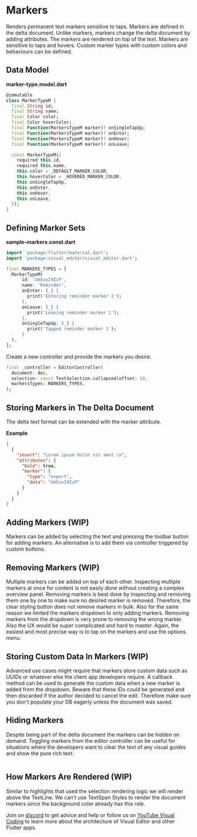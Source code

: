 # Markers
Renders permanent text markers sensitive to taps. Markers are defined in the delta document. Unlike markers, markers change the delta document by adding attributes. The markers are rendered on top of the text. Markers are sensitive to taps and hovers. Custom marker types with custom colors and behaviours can be defined. 

## Data Model
**marker-type.model.dart**
```dart
@immutable
class MarkerTypeM {
  final String id;
  final String name;
  final Color color;
  final Color hoverColor;
  final Function(MarkersTypeM marker)? onSingleTapUp;
  final Function(MarkersTypeM marker)? onEnter;
  final Function(MarkersTypeM marker)? onHover;
  final Function(MarkersTypeM marker)? onLeave;

  const MarkerTypeM({
    required this.id,
    required this.name,
    this.color = _DEFAULT_MARKER_COLOR,
    this.hoverColor = _HOVERED_MARKER_COLOR,
    this.onSingleTapUp,
    this.onEnter,
    this.onHover,
    this.onLeave,
  });
}
```

## Defining Marker Sets

**sample-markers.const.dart**
```dart
import 'package:flutter/material.dart';
import 'package:visual_editor/visual_editor.dart';

final MARKERS_TYPES = [
  MarkerTypeM(
      id: 'UmSuvI9ZcP',
      name: 'Reminder',
      onEnter: (_) {
        print('Entering reminder marker 1');
      },
      onLeave: (_) {
        print('Leaving reminder marker 1');
      },
      onSingleTapUp: (_) {
        print('Tapped reminder marker 1');
      }
  ),
];
```

Create a new controller and provide the markers you desire.
```dart
final _controller = EditorController(
  document: doc,
  selection: const TextSelection.collapsed(offset: 0),
  markersTypes: MARKERS_TYPES,
);
```

## Storing Markers in The Delta Document
The delta text format can be extended with the marker attribute.

**Example**
```json
[
  {
    "insert": "Lorem ipsum dolor sit amet.\n",
    "attributes": {
      "bold": true,
      "marker": {
        "type": "expert",
        "data": "UmSuvI9ZcP"
      }
    }
  }
]
```

## Adding Markers (WIP)
Markers can be added by selecting the text and pressing the toolbar button for adding markers. An alternative is to add them via controller triggered by custom buttons. 

## Removing Markers (WIP)
Multiple markers can be added on top of each other. Inspecting multiple markers at once for content is not easily done without creating a complex overview panel. Removing markers is best done by inspecting and removing them one by one to make sure no desired marker is removed. Therefore, the clear styling button does not remove markers in bulk. Also for the same reason we limited the markers dropdown to only adding markers. Removing markers from the dropdown is very prone to removing the wrong marker. Also the UX would be super complicated and hard to master. Again, the easiest and most precise way is to tap on the markers and use the options menu.

## Storing Custom Data In Markers (WIP)
Advanced use cases might require that markers store custom data such as UUIDs or whatever else the client app developers require. A callback method can be used to generate the custom data when a new marker is added from the dropdown. Beware that these IDs could be generated and then discarded if the author decided to cancel the edit. Therefore make sure you don't populate your DB eagerly unless the document was saved.

## Hiding Markers
Despite being part of the delta document the markers can be hidden on demand. Toggling markers from the editor controller can be useful for situations where the developers want to clear the text of any visual guides and show the pure rich text.

```dart

```

## How Markers Are Rendered (WIP)
Similar to highlights that used the selection rendering logic we will render above the TextLine. We can't use TextSpan Styles to render the document markers since the background color already has this role.

Join on [discord](https://discord.gg/XpGygmXde4) to get advice and help or follow us on [YouTube Visual Coding](https://www.youtube.com/channel/UC2-5lfNbbErIds0Iuai8yfA) to learn more about the architecture of Visual Editor and other Flutter apps.
